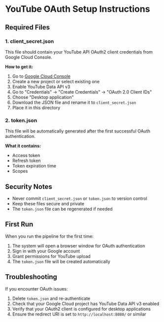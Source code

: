 # YouTube OAuth Setup Instructions

## Required Files

### 1. client_secret.json
This file should contain your YouTube API OAuth2 client credentials from Google Cloud Console.

**How to get it:**
1. Go to [Google Cloud Console](https://console.cloud.google.com/)
2. Create a new project or select existing one
3. Enable YouTube Data API v3
4. Go to "Credentials" → "Create Credentials" → "OAuth 2.0 Client IDs"
5. Choose "Desktop application"
6. Download the JSON file and rename it to `client_secret.json`
7. Place it in this directory

### 2. token.json
This file will be automatically generated after the first successful OAuth authentication.

**What it contains:**
- Access token
- Refresh token
- Token expiration time
- Scopes

## Security Notes

- Never commit `client_secret.json` or `token.json` to version control
- Keep these files secure and private
- The `token.json` file can be regenerated if needed

## First Run

When you run the pipeline for the first time:
1. The system will open a browser window for OAuth authentication
2. Sign in with your Google account
3. Grant permissions for YouTube upload
4. The `token.json` file will be created automatically

## Troubleshooting

If you encounter OAuth issues:
1. Delete `token.json` and re-authenticate
2. Check that your Google Cloud project has YouTube Data API v3 enabled
3. Verify that your OAuth2 client is configured for desktop applications
4. Ensure the redirect URI is set to `http://localhost:8080/` or similar

